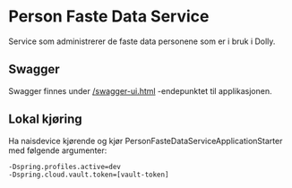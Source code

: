 # Person Faste Data Service

Service som administrerer de faste data personene som er i bruk i Dolly.

## Swagger

Swagger finnes under [/swagger-ui.html](https://testnav-person-faste-data-service.intern.dev.nav.no/swagger-ui.html)
-endepunktet til applikasjonen.

## Lokal kjøring

Ha naisdevice kjørende og kjør PersonFasteDataServiceApplicationStarter med følgende argumenter:

``` 
-Dspring.profiles.active=dev
-Dspring.cloud.vault.token=[vault-token]
```
